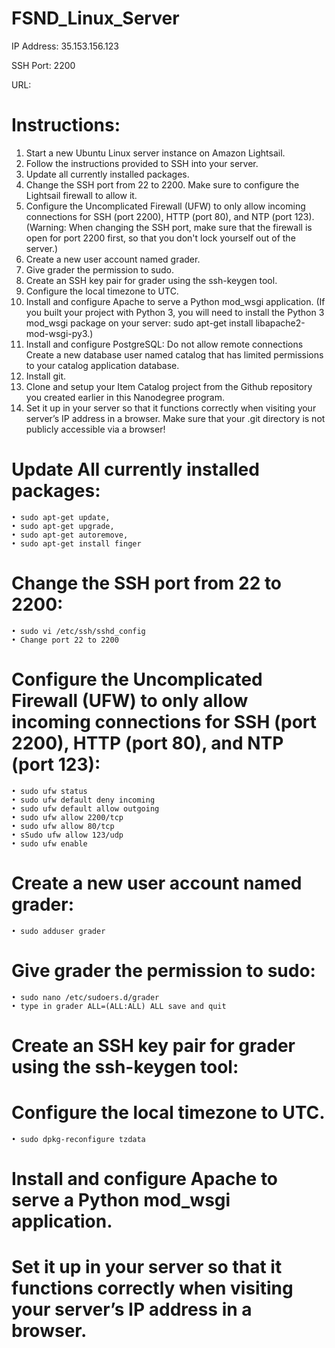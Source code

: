# FSND_Linux_Server
IP Address: 35.153.156.123

SSH Port: 2200

URL: 

# Instructions:
1. Start a new Ubuntu Linux server instance on Amazon Lightsail.
2. Follow the instructions provided to SSH into your server.
3. Update all currently installed packages.
4. Change the SSH port from 22 to 2200. Make sure to configure the Lightsail firewall to allow it.
5. Configure the Uncomplicated Firewall (UFW) to only allow incoming connections for SSH (port 2200), HTTP (port 80), and NTP (port    123). (Warning: When changing the SSH port, make sure that the firewall is open for port 2200 first, so that you don't lock yourself out of the server.)
6. Create a new user account named grader.
7. Give grader the permission to sudo.
8. Create an SSH key pair for grader using the ssh-keygen tool.
9. Configure the local timezone to UTC.
10. Install and configure Apache to serve a Python mod_wsgi application. (If you built your project with Python 3, you will need to install the Python 3 mod_wsgi package on your server: sudo apt-get install libapache2-mod-wsgi-py3.)
11. Install and configure PostgreSQL: 
    Do not allow remote connections
    Create a new database user named catalog that has limited permissions to your catalog application database.
12. Install git.
13. Clone and setup your Item Catalog project from the Github repository you created earlier in this Nanodegree program.
14. Set it up in your server so that it functions correctly when visiting your server’s IP address in a browser. Make sure that your .git directory is not publicly accessible via a browser!


# Update All currently installed packages:

	• sudo apt-get update,
	• sudo apt-get upgrade, 
	• sudo apt-get autoremove, 
	• sudo apt-get install finger

# Change the SSH port from 22 to 2200:

	• sudo vi /etc/ssh/sshd_config
	• Change port 22 to 2200

# Configure the Uncomplicated Firewall (UFW) to only allow incoming connections for SSH (port 2200), HTTP (port 80), and NTP (port    123):

	• sudo ufw status
	• sudo ufw default deny incoming
	• sudo ufw default allow outgoing
	• sudo ufw allow 2200/tcp
	• sudo ufw allow 80/tcp
	• sSudo ufw allow 123/udp
	• sudo ufw enable

# Create a new user account named grader:

	• sudo adduser grader

# Give grader the permission to sudo:

	• sudo nano /etc/sudoers.d/grader
	• type in grader ALL=(ALL:ALL) ALL save and quit

# Create an SSH key pair for grader using the ssh-keygen tool:

# Configure the local timezone to UTC.

	• sudo dpkg-reconfigure tzdata

# Install and configure Apache to serve a Python mod_wsgi application.

# Set it up in your server so that it functions correctly when visiting your server’s IP address in a browser.
